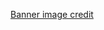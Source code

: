 [Banner image credit](https://unsplash.com/photos/EjUuUK8gtjs?utm_source=unsplash&utm_medium=referral&utm_content=creditShareLink)
